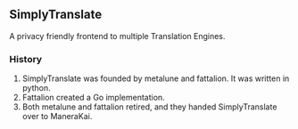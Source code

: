 ## SimplyTranslate
A privacy friendly frontend to multiple Translation Engines.

### History
1. SimplyTranslate was founded by metalune and fattalion. It was written in python.
2. Fattalion created a Go implementation.
3. Both metalune and fattalion retired, and they handed SimplyTranslate over to ManeraKai.